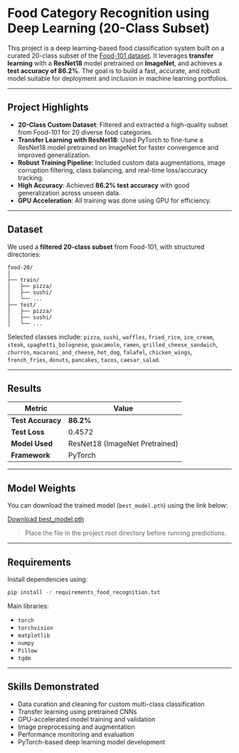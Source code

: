 # Food Category Recognition using Deep Learning (20-Class Subset)

This project is a deep learning-based food classification system built on a curated 20-class subset of the [Food-101 dataset](https://data.vision.ee.ethz.ch/cvl/food-101/). It leverages **transfer learning** with a **ResNet18** model pretrained on **ImageNet**, and achieves a **test accuracy of 86.2%**. The goal is to build a fast, accurate, and robust model suitable for deployment and inclusion in machine learning portfolios.

---

## Project Highlights

- **20-Class Custom Dataset**: Filtered and extracted a high-quality subset from Food-101 for 20 diverse food categories.
- **Transfer Learning with ResNet18**: Used PyTorch to fine-tune a ResNet18 model pretrained on ImageNet for faster convergence and improved generalization.
- **Robust Training Pipeline**: Included custom data augmentations, image corruption filtering, class balancing, and real-time loss/accuracy tracking.
- **High Accuracy**: Achieved **86.2% test accuracy** with good generalization across unseen data.
- **GPU Acceleration**: All training was done using GPU for efficiency.

---

## Dataset

We used a **filtered 20-class subset** from Food-101, with structured directories:

```
food-20/
│
├── train/
│   ├── pizza/
│   ├── sushi/
│   └── ...
├── test/
│   ├── pizza/
│   ├── sushi/
│   └── ...
```

Selected classes include: `pizza`, `sushi`, `waffles`, `fried_rice`, `ice_cream`, `steak`, `spaghetti_bolognese`, `guacamole`, `ramen`, `grilled_cheese_sandwich`, `churros`, `macaroni_and_cheese`, `hot_dog`, `falafel`, `chicken_wings`, `french_fries`, `donuts`, `pancakes`, `tacos`, `caesar_salad`.

---

## Results

| Metric        | Value     |
|---------------|-----------|
| **Test Accuracy** | **86.2%** |
| **Test Loss**     | 0.4572    |
| **Model Used**    | ResNet18 (ImageNet Pretrained) |
| **Framework**     | PyTorch  |

---

## Model Weights

You can download the trained model (`best_model.pth`) using the link below:

[Download best_model.pth](https://drive.google.com/file/d/1AmPDZCmvrd5jL4lMfV8JYKPSfHhLQM_c/view?usp=sharing)

> Place the file in the project root directory before running predictions.

---

## Requirements

Install dependencies using:

```bash
pip install -r requirements_food_recognition.txt
```

Main libraries:
- `torch`
- `torchvision`
- `matplotlib`
- `numpy`
- `Pillow`
- `tqdm`

---

## Skills Demonstrated

- Data curation and cleaning for custom multi-class classification
- Transfer learning using pretrained CNNs
- GPU-accelerated model training and validation
- Image preprocessing and augmentation
- Performance monitoring and evaluation
- PyTorch-based deep learning model development
